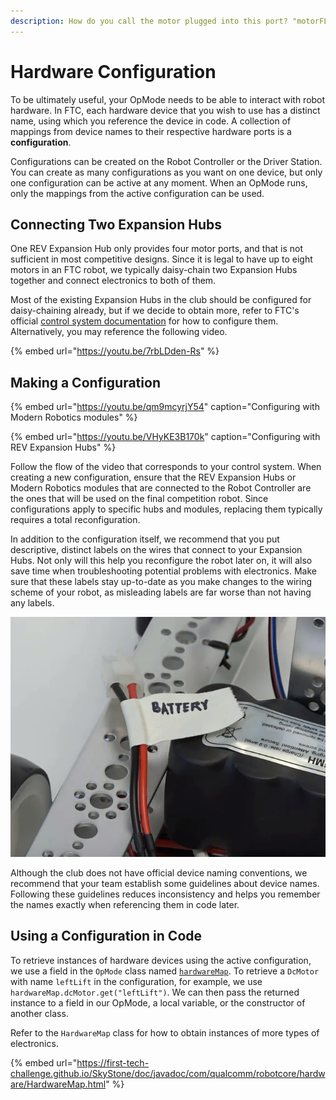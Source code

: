 ```yaml
---
description: How do you call the motor plugged into this port? "motorFL".
---
```


# Hardware Configuration

To be ultimately useful, your OpMode needs to be able to interact with robot hardware. In FTC, each hardware device that you wish to use has a distinct name, using which you reference the device in code. A collection of mappings from device names to their respective hardware ports is a **configuration**.

Configurations can be created on the Robot Controller or the Driver Station. You can create as many configurations as you want on one device, but only one configuration can be active at any moment. When an OpMode runs, only the mappings from the active configuration can be used.

## Connecting Two Expansion Hubs

One REV Expansion Hub only provides four motor ports, and that is not sufficient in most competitive designs. Since it is legal to have up to eight motors in an FTC robot, we typically daisy-chain two Expansion Hubs together and connect electronics to both of them.

Most of the existing Expansion Hubs in the club should be configured for daisy-chaining already, but if we decide to obtain more, refer to FTC's official [control system documentation](https://github.com/ftctechnh/ftc_app/wiki/Using-Two-Expansion-Hubs) for how to configure them. Alternatively, you may reference the following video.

{% embed url="https://youtu.be/7rbLDden-Rs" %}

## Making a Configuration

{% embed url="https://youtu.be/qm9mcyrjY54" caption="Configuring with Modern Robotics modules" %}

{% embed url="https://youtu.be/VHyKE3B170k" caption="Configuring with REV Expansion Hubs" %}

Follow the flow of the video that corresponds to your control system. When creating a new configuration, ensure that the REV Expansion Hubs or Modern Robotics modules that are connected to the Robot Controller are the ones that will be used on the final competition robot. Since configurations apply to specific hubs and modules, replacing them typically requires a total reconfiguration.

In addition to the configuration itself, we recommend that you put descriptive, distinct labels on the wires that connect to your Expansion Hubs. Not only will this help you reconfigure the robot later on, it will also save time when troubleshooting potential problems with electronics. Make sure that these labels stay up-to-date as you make changes to the wiring scheme of your robot, as misleading labels are far worse than not having any labels.

![A label for a wire \(from FTC YouTube video &quot;REV - Managing Wires&quot;\)](../.gitbook/assets/image%20%283%29.png)

Although the club does not have official device naming conventions, we recommend that your team establish some guidelines about device names. Following these guidelines reduces inconsistency and helps you remember the names exactly when referencing them in code later.

## Using a Configuration in Code

To retrieve instances of hardware devices using the active configuration, we use a field in the `OpMode` class named [`hardwareMap`](https://ftctechnh.github.io/ftc_app/doc/javadoc/com/qualcomm/robotcore/eventloop/opmode/OpMode.html#hardwareMap). To retrieve a `DcMotor` with name `leftLift` in the configuration, for example, we use `hardwareMap.dcMotor.get("leftLift")`. We can then pass the returned instance to a field in our OpMode, a local variable, or the constructor of another class.

Refer to the `HardwareMap` class for how to obtain instances of more types of electronics.

{% embed url="https://first-tech-challenge.github.io/SkyStone/doc/javadoc/com/qualcomm/robotcore/hardware/HardwareMap.html" %}

